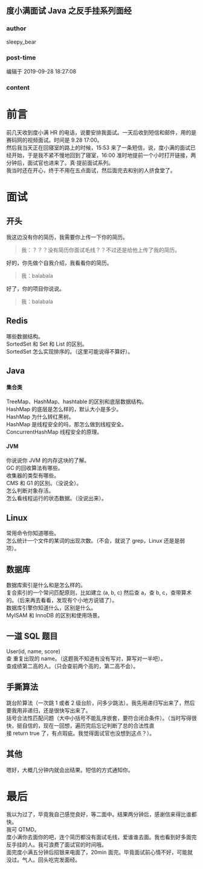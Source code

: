 ## 度小满面试 Java 之反手挂系列面经
### author 
sleepy_bear
### post-time 

编辑于  2019-09-28 18:27:08
### content 
<div class="post-topic-des nc-post-content">
 <h1>
  前言
 </h1>
 <div>
  前几天收到度小满 HR 的电话，说要安排我面试。一天后收到短信和邮件，用的是赛码网的视频面试。时间是 9.28 17:00。
 </div>
 <div>
  然后我当天正在回寝室的路上的时候，15:53 来了一条短信，说，度小满的面试已经开始，于是我不紧不慢地回到了寝室，16:00 准时地提前一个小时打开链接，两分钟后，面试官也进来了。真·提前面试系列。
 </div>
 <div>
  我当时还在开心，终于不用在五点面试，然后面完去和别的人挤食堂了。
 </div>
 <h1>
  面试
 </h1>
 <h2>
  开头
 </h2>
 <div>
  我这边没有你的简历，我需要你上传一下你的简历。
 </div>
 <blockquote>
  <div>
   我：？？？没有简历你面试毛线？？不过还是给他上传了我的简历。
  </div>
 </blockquote>
 <div>
  好的，你先做个自我介绍，我看看你的简历。
 </div>
 <blockquote>
  <div>
   我：balabala
  </div>
 </blockquote>
 好了，你的项目你说说。
 <blockquote>
  我：balabala
 </blockquote>
 <h2>
  Redis
 </h2>
 <div>
  哪些数据结构。
 </div>
 <div>
  SortedSet 和 Set 和 List 的区别。
 </div>
 <div>
  <span>
   SortedSet
  </span>
  怎么实现排序的。（这里可能说得不算好）。
  <br/>
 </div>
 <h2>
  Java
 </h2>
 <h4>
  集合类
 </h4>
 <div>
  TreeMap、HashMap、hashtable 的区别和底层数据结构。
 </div>
 <div>
  HashMap 的底层是怎么样的，默认大小是多少。
 </div>
 <div>
  HashMap 为什么转红黑树。
 </div>
 <div>
  HashMap 是线程安全的吗，那怎么做到线程安全。
 </div>
 <div>
  ConcurrentHashMap 线程安全的原理。
 </div>
 <h4>
  JVM
 </h4>
 <div>
  你说说你 JVM 的内存这块的了解。
 </div>
 <div>
  GC 的回收算法有哪些。
 </div>
 <div>
  收集器的类型有哪些。
 </div>
 <div>
  CMS 和 G1 的区别。（没说全）。
 </div>
 <div>
  怎么判断对象存活。
 </div>
 <div>
  怎么看线程运行的状态数据。（没说出来）。
 </div>
 <h2>
  Linux
 </h2>
 <div>
  常用命令你知道哪些。
 </div>
 <div>
  怎么统计一个文件的某词的出现次数。（不会，就说了 grep，Linux 还是是弱项）。
 </div>
 <h2>
  数据库
 </h2>
 <div>
  数据库索引是什么和是怎么样的。
 </div>
 <div>
  复合索引的一个常问匹配原则，比如建立 (a, b, c) 然后查 a，查 b, c，查带算术的。（后来再去看看，发现有个小地方说错了）。
 </div>
 <div>
  数据库引擎你知道什么，区别是什么。
 </div>
 <div>
  <span>
  </span>
  MyISAM 和 InnoDB
  <span>
   的区别和使用场景。
  </span>
 </div>
 <h2>
  <span>
   一道 SQL 题目
  </span>
 </h2>
 <div>
  <span>
   User(id, name, score)
  </span>
 </div>
 <div>
  <span>
   查
  </span>
  重复出现的 name。（这题我不知道有没有写对，算写对一半吧）。
 </div>
 <div>
  查成绩第二高的人。（只会查前两个高的，第二高不会）。
 </div>
 <h2>
  手撕算法
 </h2>
 <div>
  跳台阶算法（一次跳 1 或者 2 级台阶，问多少跳法）。我先用递归写出来了，然后要我用非递归，还是很快写出来了。
 </div>
 <div>
  括号合法性匹配问题（大中小括号不能乱序嵌套，要符合闭合条件）。（当时写得很快，挺自信的，现在一回想，遍历完后忘记判断了总的合法性直接 return true 了，有点瑕疵。我觉得面试官也没想到这点？）。
 </div>
 <h2>
  其他
 </h2>
 <div>
  嗯好，大概几分钟内就会出结果。短信的方式通知你。
 </div>
 <h1>
  最后
 </h1>
 <div>
  我以为过了，毕竟我自己感觉良好，等二面中。结果两分钟后，感谢信来得比谁都快。
 </div>
 <div>
  我可 QTMD。
 </div>
 <div>
  度小满你去面你的吧，连个简历都没有面试毛线，爱谁谁去面。我也看到好多面完反手挂的人。我可浪费了面试官的时间哦。
 </div>
 <div>
  面完度小满五分钟后招银来电面了，20min 面完。毕竟面试前心情不好，可能就没过。气人。回头吃完发面经。
 </div>
 <span>
 </span>
</div>
